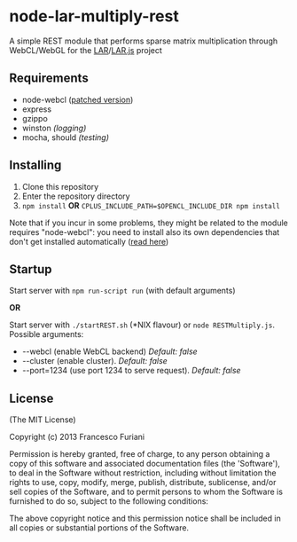 node-lar-multiply-rest
======================

A simple REST module that performs sparse matrix multiplication through WebCL/WebGL for the [LAR](https://github.com/cvdlab/larpy)/[LAR.js](https://github.com/cvdlab/lar-demo) project

## Requirements

* node-webcl ([patched version](https://github.com/furio/node-webcl))
* express
* gzippo
* winston _(logging)_
* mocha, should _(testing)_

## Installing

1. Clone this repository
2. Enter the repository directory
3. `npm install` **OR** `CPLUS_INCLUDE_PATH=$OPENCL_INCLUDE_DIR npm install`

Note that if you incur in some problems, they might be related to the module requires "node-webcl":
you need to install also its own dependencies that don't get installed automatically ([read here](https://github.com/furio/node-webcl/blob/master/README.md#dependencies))

## Startup

Start server with `npm run-script run` (with default arguments)

**OR**

Start server with `./startREST.sh` (*NIX flavour) or `node RESTMultiply.js`. Possible arguments:
* --webcl (enable WebCL backend) _Default: false_
* --cluster (enable cluster). _Default: false_
* --port=1234 (use port 1234 to serve request). _Default: false_

## License

(The MIT License)

Copyright (c) 2013 Francesco Furiani

Permission is hereby granted, free of charge, to any person obtaining a copy of this software and associated documentation files (the 'Software'), to deal in the Software without restriction, including without limitation the rights to use, copy, modify, merge, publish, distribute, sublicense, and/or sell copies of the Software, and to permit persons to whom the Software is furnished to do so, subject to the following conditions:

The above copyright notice and this permission notice shall be included in all copies or substantial portions of the Software.
